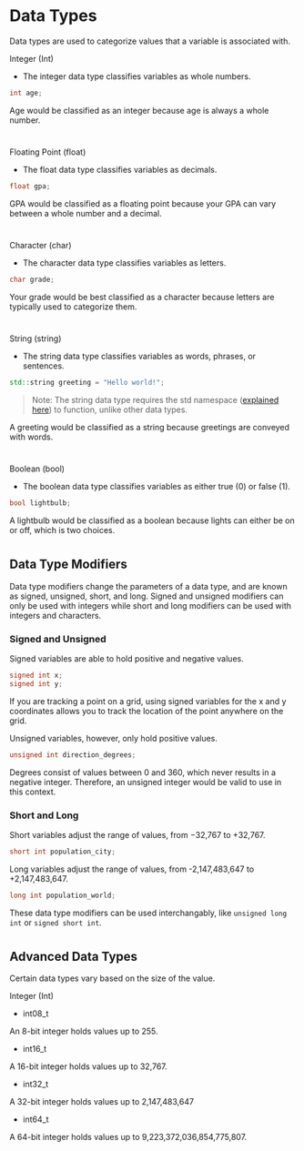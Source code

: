 # Data Types

Data types are used to categorize values that a variable is associated with.

Integer (Int)

- The integer data type classifies variables as whole numbers.

```cpp
int age;
```

Age would be classified as an integer because age is always a whole number.

#

Floating Point (float)

- The float data type classifies variables as decimals.

```cpp
float gpa;
```

GPA would be classified as a floating point because your GPA can vary between a whole number and a decimal.

#

Character (char)

- The character data type classifies variables as letters.

```cpp
char grade;
```

Your grade would be best classified as a character because letters are typically used to categorize them.

#

String (string)

- The string data type classifies variables as words, phrases, or sentences.

```cpp
std::string greeting = "Hello world!";
```

> Note: The string data type requires the std namespace ([explained here](basics/namespaces.md)) to function, unlike other data types.

A greeting would be classified as a string because greetings are conveyed with words.

#

Boolean (bool)

- The boolean data type classifies variables as either true (0) or false (1).

```cpp
bool lightbulb;
```

A lightbulb would be classified as a boolean because lights can either be on or off, which is two choices.

#

## Data Type Modifiers

Data type modifiers change the parameters of a data type, and are known as signed, unsigned, short, and long. Signed and unsigned modifiers can only be used with integers while short and long modifiers can be used with integers and characters.

### Signed and Unsigned

Signed variables are able to hold positive and negative values.

```cpp
signed int x;
signed int y;
```

If you are tracking a point on a grid, using signed variables for the x and y coordinates allows you to track the location of the point anywhere on the grid.

Unsigned variables, however, only hold positive values.

```cpp
unsigned int direction_degrees;
```

Degrees consist of values between 0 and 360, which never results in a negative integer. Therefore, an unsigned integer would be valid to use in this context.

### Short and Long

Short variables adjust the range of values, from −32,767 to +32,767.

```cpp
short int population_city;
```

Long variables adjust the range of values, from  -2,147,483,647 to +2,147,483,647.

```cpp
long int population_world;
```

These data type modifiers can be used interchangably, like `unsigned long int` or `signed short int`.

#

## Advanced Data Types

Certain data types vary based on the size of the value.

Integer (Int)

- int08_t

An 8-bit integer holds values up to 255.

- int16_t

A 16-bit integer holds values up to 32,767.

- int32_t

A 32-bit integer holds values up to 2,147,483,647

- int64_t

A 64-bit integer holds values up to 9,223,372,036,854,775,807.